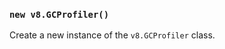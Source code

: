 ### `new v8.GCProfiler()`

<!-- YAML
added: v19.6.0
-->

Create a new instance of the `v8.GCProfiler` class.
